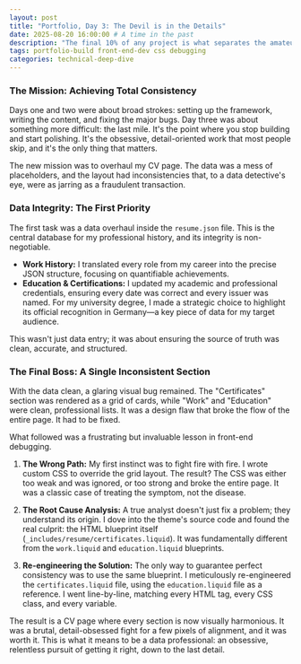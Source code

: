 ```yaml
---
layout: post
title: "Portfolio, Day 3: The Devil is in the Details"
date: 2025-08-20 16:00:00 # A time in the past
description: "The final 10% of any project is what separates the amateur from the professional. A deep dive into the obsessive pursuit of consistency."
tags: portfolio-build front-end-dev css debugging
categories: technical-deep-dive
---
```


### The Mission: Achieving Total Consistency

Days one and two were about broad strokes: setting up the framework, writing the content, and fixing the major bugs. Day three was about something more difficult: the last mile. It's the point where you stop building and start polishing. It's the obsessive, detail-oriented work that most people skip, and it's the only thing that matters.

The new mission was to overhaul my CV page. The data was a mess of placeholders, and the layout had inconsistencies that, to a data detective's eye, were as jarring as a fraudulent transaction.

### Data Integrity: The First Priority

The first task was a data overhaul inside the `resume.json` file. This is the central database for my professional history, and its integrity is non-negotiable.

* **Work History:** I translated every role from my career into the precise JSON structure, focusing on quantifiable achievements.
* **Education & Certifications:** I updated my academic and professional credentials, ensuring every date was correct and every issuer was named. For my university degree, I made a strategic choice to highlight its official recognition in Germany—a key piece of data for my target audience.

This wasn't just data entry; it was about ensuring the source of truth was clean, accurate, and structured.

### The Final Boss: A Single Inconsistent Section

With the data clean, a glaring visual bug remained. The "Certificates" section was rendered as a grid of cards, while "Work" and "Education" were clean, professional lists. It was a design flaw that broke the flow of the entire page. It had to be fixed.

What followed was a frustrating but invaluable lesson in front-end debugging.

1.  **The Wrong Path:** My first instinct was to fight fire with fire. I wrote custom CSS to override the grid layout. The result? The CSS was either too weak and was ignored, or too strong and broke the entire page. It was a classic case of treating the symptom, not the disease.

2.  **The Root Cause Analysis:** A true analyst doesn't just fix a problem; they understand its origin. I dove into the theme's source code and found the real culprit: the HTML blueprint itself (`_includes/resume/certificates.liquid`). It was fundamentally different from the `work.liquid` and `education.liquid` blueprints.

3.  **Re-engineering the Solution:** The only way to guarantee perfect consistency was to use the same blueprint. I meticulously re-engineered the `certificates.liquid` file, using the `education.liquid` file as a reference. I went line-by-line, matching every HTML tag, every CSS class, and every variable.

The result is a CV page where every section is now visually harmonious. It was a brutal, detail-obsessed fight for a few pixels of alignment, and it was worth it. This is what it means to be a data professional: an obsessive, relentless pursuit of getting it right, down to the last detail.